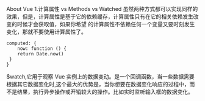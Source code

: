 About Vue
1.计算属性 vs Methods vs Watched
虽然两种方式都可以实现同样的效果，但是，计算属性是基于它的依赖缓存，计算属性只有在它的相关依赖发生改变的时候才会获取值，如果你希望
的计算属性不依赖任何一个变量又要时刻发生变化，那就不要使用计算属性了。

	computed: {
  		now: function () {
    	return Date.now()
 	 }
	}
$watch,它用于观察 Vue 实例上的数据变动。是一个回调函数，当一些数据需要根据其它数据变化时,这个最大的优势是，当你想要在数据变化响应的过程中，而不是结果，执行异步操作或开销较大的操作。比如实时监听输入框的数据变化。